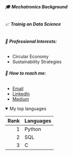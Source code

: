 ###### 🎓 **Mechatronics Background** 

###### 📈 **Trainig on Data Science** 

###### 📑 **Professional Interests:** 
   - Circular Economy 
   - Sustainability Strategies 
   
###### 📧 **How to reach me:** 
   - [Email](r.menetlioglu@gmail.com)
   - [LinkedIn](https://www.linkedin.com/in/reyhanmenetlioglu/)
   - [Medium](https://medium.com/@reyhanmenetlioglu)
   
<details open>                                                                                                                                                 <summary>My top languages</summary>
   
| Rank | Languages |
|-----:|-----------|
|     1| Python    |
|     2| SQL       |
|     3| C         |

</details>
   
